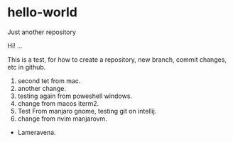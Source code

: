 # hello-world
Just another repository

Hi! ...

This is a test, for how to create a repository, new branch, commit changes, etc in github.

1. second tet from mac.
2. another change.
3. testing again from poweshell windows.
4. change from macos iterm2.
5. Test From manjaro gnome, testing git on intellij.
6. change from nvim manjarovm.

-  Lameravena.
